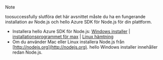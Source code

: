
> [!NOTE]
> toosuccessfully slutföra det här avsnittet måste du ha en fungerande installation av Node.js och hello Azure SDK för Node.js för din plattform.
> 
> * Installera hello Azure SDK för Node.js: [Windows installer](http://go.microsoft.com/fwlink/?LinkId=254279) | [installationsprogrammet för max](http://go.microsoft.com/fwlink/?LinkId=253471) | [Linux hämtning](http://go.microsoft.com/fwlink/?LinkId=253472)
> * Om du använder Mac eller Linux installera Node.js från [http://nodejs.org](http://nodejs.org). hello Windows installer innehåller redan Node.js.
> 
> 
